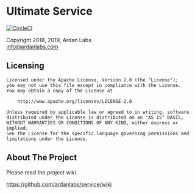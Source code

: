 # Ultimate Service

[![CircleCI](https://circleci.com/gh/ardanlabs/service.svg?style=svg)](https://circleci.com/gh/ardanlabs/service)

Copyright 2018, 2019, Ardan Labs  
info@ardanlabs.com

## Licensing

```plaintext
Licensed under the Apache License, Version 2.0 (the "License");
you may not use this file except in compliance with the License.
You may obtain a copy of the License at

    http://www.apache.org/licenses/LICENSE-2.0

Unless required by applicable law or agreed to in writing, software
distributed under the License is distributed on an "AS IS" BASIS,
WITHOUT WARRANTIES OR CONDITIONS OF ANY KIND, either express or implied.
See the License for the specific language governing permissions and
limitations under the License.
```

## About The Project

Please read the project wiki.

<https://github.com/ardanlabs/service/wiki>
